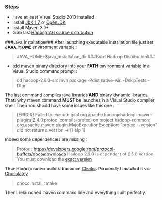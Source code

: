 <!-- 
.. title: How-to compile Hadoop on Windows 8
.. slug: how-to-compile-hadoop-on-windows-height
.. date: 2015-02-02 00:00:00 UTC
.. tags: howto, hadoop, java, big data, windows 8
.. link: 
.. description: This is a simple tutorial on how to build hadoop binary on windows 8 machine
.. type: text
-->


### Steps ###

 * Have at least Visual Studio 2010 installed
 * Install [JDK 1.7](http://www.oracle.com/technetwork/java/javase/downloads/jdk7-downloads-1880260.html) or [OpenJDK](http://openjdk.java.net/install/)
 * Install Maven 3.0+
 * Grab last [Hadoop 2.6 source distribution](http://apache.crihan.fr/dist/hadoop/common/hadoop-2.6.0/)

<!-- TEASER_END -->

###Java Installation###
After launching executable installation file just set **JAVA_HOME** environment variable :

> JAVA_HOME=$java_installation_dir
###Build Hadoop Distribution###

 * add maven binary directory into your **PATH** environment variable
 In a Visual Studio command prompt :
 >cd hadoop-2.6.0-src
 >mvn package -Pdist,native-win -DskipTests -Dtar

 The last command compiles java libraries **AND** binary dynamic libraries. Thats why maven command **MUST** be launches in a Visual Studio compiler shell.
Then you should have some issues like this one :

>[ERROR] Failed to execute goal org.apache.hadoop:hadoop-maven-plugins:2.4.0:protoc (compile-protoc) on project hadoop-common: org.apache.maven.plugin.MojoExecutionException: "protoc --version" did not return a version -> [Help 1]

 Indeed some dependencies are missing :
 > Protoc : https://developers.google.com/protocol-buffers/docs/downloads
Hadoop 2.6.0 is dependant of 2.5.0 version. You must download the [exact version](https://protobuf.googlecode.com/files/protoc-2.5.0-win32.zip)

Then Hadoop native build is based on [CMake](http://www.cmake.org/). Personally I installed it via [Chocolatey](https://chocolatey.org/)
> choco install cmake

 Then I relaunched maven command line and everything built perfectly.



